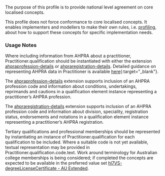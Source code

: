 The purpose of this profile is to provide national level agreement on core localised concepts. 

This profile does not force conformance to core localised concepts. It enables implementers and modellers to make their own rules, i.e. [profiling](http://hl7.org/fhir/profiling.html), about how to support these concepts for specific implementation needs.

### Usage Notes
Where including information from AHPRA about a practitioner, Practitioner.qualification should be instantiated with either the extension [ahpraprofession-details](StructureDefinition-ahpraprofession-details.html) or [ahpraregistration-details](StructureDefinition-ahpraregistration-details.html). Detailed guidance on representing AHPRA data in Practitioner is available [here](http://hl7.org.au/notes/ahpra-registration-number/index.html){:target="_blank"}.

The [ahpraprofession-details](StructureDefinition-ahpraprofession-details.html) extension supports inclusion of an AHPRA profession code and information about conditions, undertakings, reprimands and cautions in a qualification element instance representing a practitioner’s AHPRA profession.

The [ahpraregistration-details](StructureDefinition-ahpraregistration-details.html) extension supports inclusion of an AHPRA profession code and information about division, speciality, registration status, endorsements and notations in a qualification element instance representing a practitioner’s AHPRA registration.

Tertiary qualifications and professional memberships should be represented by instantiating an instance of Practitioner.qualification for each qualification to be included. Where a suitable code is not yet available, textual representation may be provided in Practitioner.qualification.code.text. Work around terminology for Australian college memberships is being considered; if completed the concepts are expected to be available in the preferred value set [hl7VS-degreeLicenseCertificate - AU Extended](ValueSet-au-v2-0360-extended.html).
